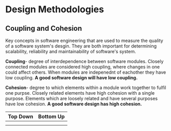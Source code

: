 # Design Methodologies 
## Coupling and Cohesion
Key concepts in software engineering that are used to measure the quality of a software system's desgin. They are both important for determining scalability, reliability and maintainability of software's system.


**Coupling**- degree of interdependence between software modules. Closely connected modules are considered high coupling, where changes in one could affect others. When modules are indepenednt of eachother they have low coupling. **A good software design will have low coupling.**


**Cohesion**- degree to which elements within a module work together to fulfil one purpse. Closely related elements have high cohesion with a single purpose. Elements which are loosely related and have several purposes have low cohesion. **A good software design has high cohesion.**

| Top Down      | Bottom Up   |
| -----------   | ----------- |
|       |      |
|     |       |